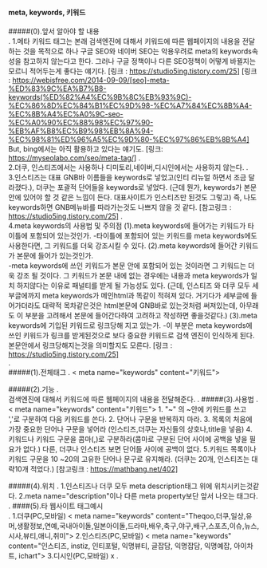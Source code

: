 #### meta, keywords, 키워드

#####(0).앞서 알아야 할 내용    
.
    1.메타 키워드 태그는 본래 검색엔진에 대해서 키워드에 따른 웹페이지의 내용을 전달하는 것을 목적으로 하나
        구글 SEO와 네이버 SEO는 악용우려로 meta의 keywords속성을 참고하지 않는다고 한다. 그러나 구글 정책이나
        다른 SEO정책이 어떻게 바뀔지는 모르니 적어두는게 좋다는 얘기다.
        [링크 : https://studio5ing.tistory.com/25]
        [링크 : https://webisfree.com/2014-09-09/[seo]-meta-%ED%83%9C%EA%B7%B8-keywords(%ED%82%A4%EC%9B%8C%EB%93%9C)-%EC%86%8D%EC%84%B1%EC%9D%98-%EC%A7%84%EC%8B%A4-%EC%8B%A4%EC%A0%9C-seo-%EC%A0%90%EC%88%98%EC%97%90-%EB%AF%B8%EC%B9%98%EB%8A%94-%EC%98%81%ED%96%A5%EC%9D%80-%EC%97%86%EB%8B%A4]   
        But, bing에서는 아직 활용하고 있다는 얘기도. 
        [링크: https://myseolabo.com/seo/meta-tag/]
.    
    2.더쿠, 인스티즈에서는 사용하나 디미토리,네이버,디시인에서는 사용하지 않는다.
.    
    3.인스티즈는 대표 GNB바 이름들을 keywords로 넣었고(인티 리뉴얼 하면서 조금 달라졌다.), 더쿠는 포괄적 단어들을 keywords로 넣었다.
        (근데 뭔가, keywords가 본문 안에 있어야 할 것 같은 느낌이 든다. 대표사이트가 인스티즈만 된것도 그렇고)
        즉, 나도 keywords하면 GNB메뉴바를 따라가는것도 나쁘지 않을 것 같다.
        [참고링크 : https://studio5ing.tistory.com/25]
.    
    4.meta keywords의 사용법 및 주의점
        (1).meta keywords에 들어가는 키워드가 타이틀에 포함되어 있는것인가.
            -타이틀에 포함되어 있는 키워드를 meta keywords에도 사용한다면, 그 키워드를 더욱 강조시킬 수 있다.
        (2).meta keywords에 들어간 키워드가 본문에 들어가 있는것인가.    
            -meta keywords에 쓰인 키워드가 본문 안에 포함되어 있는 것이라면 그 키워드는 더욱 강조 될 것이다. 그 키워드가
            본문 내에 없는 경우에는 내용과 meta keywords가 일치 하지않다는 이유로 패널티를 받게 될 가능성도 있다.
            (근데, 인스티즈 와 더쿠 모두 세부글에까지 meta keywords가 메인html과 똑같이 적혀져 있다. 거기다가 세부글에 들어가더라도 대략적 목차같은것은
            html본문에 GNB바로 있는것처럼 써져있는데, 아무래도 이 부분을 고려해서 본문에 들어간다하여 고려하고 작성하면 좋을것같다.)
        (3).meta keywords에 기입된 키워드로 링크당해 지고 있는가.
            -이 부분은 meta keywords에 쓰인 키워드가 링크를 받게된것으로 보다 중요한 키워드로 검색 엔진이 인식하게 된다. 본문안에서
            링크당해지는것을 의미할지도 모른다.
        [링크 : https://studio5ing.tistory.com/25]    
.    
#####(1).전체태그
.
    < meta name="keywords" content="키워드">
    
#####(2).기능
.   
    검색엔진에 대해서 키워드에 따른 웹페이지의 내용을 전달해준다.
.
#####(3).사용법
.
    < meta name="keywords" content="키워드">
        1. "~" 의 ~안에 키워드를 쓰고 ','로 구분하여 다음 키워드를 쓴다.
        2. 단어나 구문을 반복하지 마라.
        3. 목록의 처음에 가장 중요한 단어나 구문을 넣어라
            (인스티즈,더쿠는 자신들의 상호나,title을 넣음)
        4. 키워드나 키워드 구문을 콤마(,)로 구분하라(콤마로 구분된 단어 사이에 공백을 넣을 필요가 없다.)
        다른, 더쿠나 인스티즈 보면 단어들 사이에 공백이 없다.
        5.키워드 목록이나 키워드 구문을 10 ~20의 고유한 단어나 문구로 유지해라.
            (더쿠는 20개, 인스티즈는 대략10개 적었다.)
        [참고링크 : https://mathbang.net/402]
        
#####(4).위치
.
    1.인스티즈나 더쿠 모두 meta description태그 위에 위치시키는것같다.
    2.meta name="description"이나 다른 meta property보단 앞서 나오는 태그다.
.
####(5).타 웹사이트 태그예시    
.
    1.더쿠(PC,모바일)
        < meta name="keywords" content="Theqoo,더쿠,일상,유머,생활정보,연예,국내아이돌,일본아이돌,드라마,배우,축구,야구,배구,스포츠,이슈,뉴스,시사,뷰티,애니,취미">
    2.인스티즈(PC,모바일)
        < meta name="keywords" content="인스티즈, instiz, 인티포털, 익명뷰티, 글잡담, 익명잡담, 익명예잡, 아이차트, ichart">
    3.디시인(PC,모바일)
        x
.        
    
    
    
    
    
    